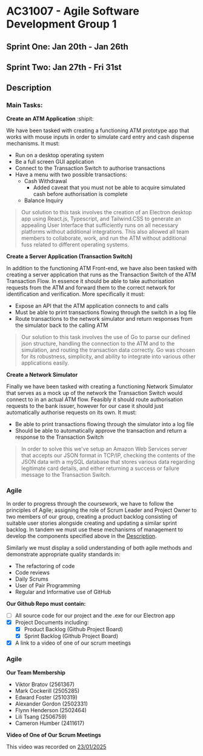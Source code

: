 # AC31007 - Agile Software Development Group 1
## Sprint One: Jan 20th - Jan 26th
## Sprint Two: Jan 27th - Fri 31st

## Description
### Main Tasks:
**Create an ATM Application** :shipit:

We have been tasked with creating a functioning ATM prototype app that works with mouse inputs in order to simulate card entry and cash dispense mechanisms.
It must:
* Run on a desktop operating system
* Be a full screen GUI application
* Connect to the Transaction Switch to authorise transactions
* Have a menu with two possible transactions:
    * Cash Withdrawal
        * Added caveat that you must not be able to acquire simulated cash before authorisation is complete
    * Balance Inquiry

> Our solution to this task involves the creation of an Electron desktop app using React.js, Typescript, and Tailwind.CSS to generate an appealing User Interface that sufficiently runs on all necessary platforms without additional integrations. This also allowed all team members to collaborate, work, and run the ATM without additional fuss related to different operating systems.

**Create a Server Application (Transaction Switch)**

In addition to the functioning ATM Front-end, we have also been tasked with creating a server application that runs as the Transaction Switch of the ATM Transaction Flow. In essence it should be able to take authorisation requests from the ATM and forward them to the correct network for identification and verification. More specifically it must:
* Expose an API that the ATM application connects to and calls
* Must be able to print transactions flowing through the switch in a log file
* Route transactions to the network simulator and return responses from the simulator back to the calling ATM
> Our solution to this task involves the use of Go to parse our defined json structure, handling the connection to the ATM and to the simulation, and routing the transaction data correctly. Go was chosen for its robustness, simplicity, and ability to integrate into various other applications easily.

**Create a Network Simulator**

Finally we have been tasked with creating a functioning Network Simulator that serves as a mock up of the network the Transaction Switch would connect to in an actual ATM flow. Feasibly it should route authorisation requests to the bank issuer, however for our case it should just automatically authorise requests on its own. It must:
* Be able to print transactions flowing through the simulator into a log file
* Should be able to automatically approve the transaction and return a response to the Transaction Switch

> In order to solve this we've setup an Amazon Web Services server that accepts our JSON format in TCP/IP, checking the contents of the JSON data with a mySQL database that stores various data regarding legitimate card details, and either returning a success or failure message to the Transaction Switch.

### Agile
In order to progress through the coursework, we have to follow the principles of Agile; assigning the role of Scrum Leader and Project Owner to two members of our group, creating a product backlog consisting of suitable user stories alongside creating and updating a similar sprint backlog. In tandem we must use these mechanisms of management to develop the components specified above in the [Description](#description).

Similarly we must display a solid understanding of both agile methods and demonstrate appropriate quality standards in:
- The refactoring of code
- Code reviews
- Daily Scrums
- User of Pair Programming
- Regular and Informative use of GitHub

**Our Github Repo must contain:**
- [ ] All source code for our project and the .exe for our Electron app
- [x] Project Documents including:
    - [x] Product Backlog (Github Project Board)
    - [x] Sprint Backlog (Github Project Board)
- [x] A link to a video of one of our scrum meetings

### Agile
**Our Team Membership**
- Viktor Bratov (2561367)
- Mark Cockerill (2505285)
- Edward Foster (2510319)
- Alexander Gordon (2502331)
- Flynn Henderson (2502464)
- Lili Tsang (2506759)
- Cameron Humber (2411617)

**Video of One of Our Scrum Meetings**

This video was recorded on [23/01/2025](https://drive.google.com/file/d/1wmhitzrGsAiwNDs7exZQRpi9HMEEoVA5/view?usp=sharing)
